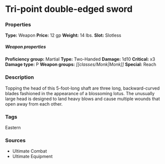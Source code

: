 ﻿---
Title: "Tri-point double-edged sword"
Type: "Weapon"
Price: "12 gp"
Weight: "14 lbs."
Slot: "Slotless"
Proficiency group: "Martial"
Weapon properties Type: "Two-Handed"
Damage: "1d10"
Critical: "x3"
Damage type: "P"
Weapon groups: "Monk"
Special: "Reach"
Description: |
  "Topping the head of this 5-foot-long shaft are three long, backward-curved blades fashioned in the appearance of a blossoming lotus. The unusually large head is designed to land heavy blows and cause multiple wounds that open away from each other."
Sources: "['Ultimate Combat', 'Ultimate Equipment']"
---

# Tri-point double-edged sword

### Properties

**Type:** Weapon **Price:** 12 gp **Weight:** 14 lbs. **Slot:** Slotless

##### Weapon properties

**Proficiency group:** Martial **Type:** Two-Handed **Damage:** 1d10 **Critical:** x3 **Damage type:** P **Weapon groups:** _[[classes/Monk|Monk]]_ **Special:** Reach

### Description

Topping the head of this 5-foot-long shaft are three long, backward-curved blades fashioned in the appearance of a blossoming lotus. The unusually large head is designed to land heavy blows and cause multiple wounds that open away from each other.

### Tags

Eastern

### Sources

* Ultimate Combat
* Ultimate Equipment